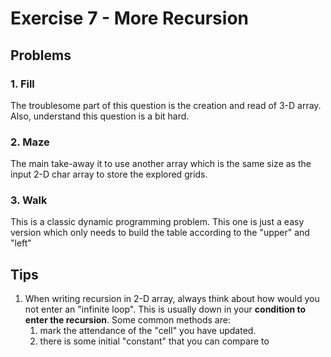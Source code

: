 # Exercise 7 - More Recursion

## Problems

### 1. Fill

The troublesome part of this question is the creation and read of 3-D array. Also, understand this question is a bit hard.

### 2. Maze

The main take-away it to use another array which is the same size as the input 2-D char array to store the explored grids.

### 3. Walk

This is a classic dynamic programming problem. This one is just a easy version which only needs to build the table according to the "upper" and "left"

## Tips

1. When writing recursion in 2-D array, always think about how would you not enter an "infinite loop". This is usually down in your **condition to enter the recursion**. Some common methods are:
   1. mark the attendance of the "cell" you have updated.
   2. there is some initial "constant" that you can compare to
